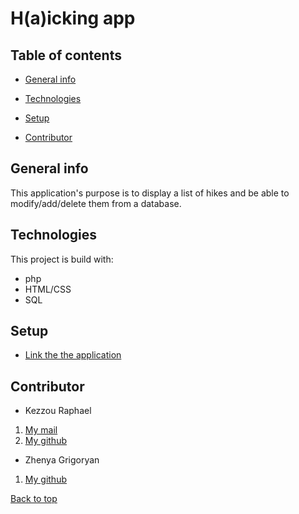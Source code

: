 # H(a)icking app

## Table of contents

- [General info](#general-info)

* [Technologies](#technologies)

* [Setup](#setup)

* [Contributor](#contributor)

## General info

This application's purpose is to display a list of hikes and be able to modify/add/delete them from a database.

## Technologies

This project is build with:

- php
- HTML/CSS
- SQL

## Setup
- [Link the the application](https://haicking.herokuapp.com)

## Contributor

- Kezzou Raphael

1. [My mail](mailto:raphael.kezzou@live.fr)
2. [My github](https://github.com/KezzouRaphael)

- Zhenya Grigoryan
1. [My github](https://github.com/ZhenyaG7)

[Back to top](#)

